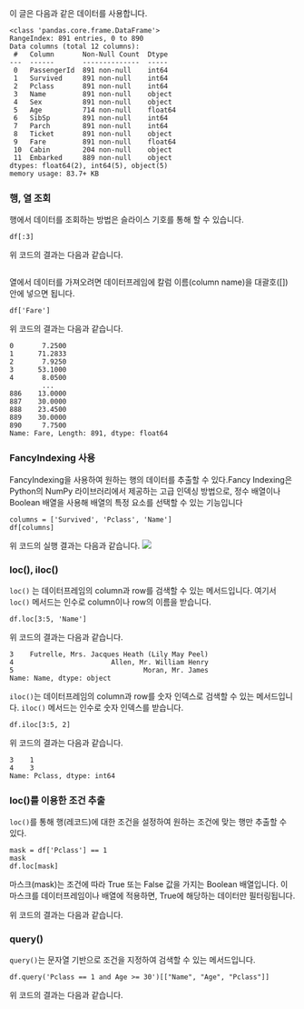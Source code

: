 <p>이 글은 다음과 같은 데이터를 사용합니다.</p>
<pre><code>&lt;class 'pandas.core.frame.DataFrame'&gt;
RangeIndex: 891 entries, 0 to 890
Data columns (total 12 columns):
 #   Column       Non-Null Count  Dtype  
---  ------       --------------  -----  
 0   PassengerId  891 non-null    int64  
 1   Survived     891 non-null    int64  
 2   Pclass       891 non-null    int64  
 3   Name         891 non-null    object 
 4   Sex          891 non-null    object 
 5   Age          714 non-null    float64
 6   SibSp        891 non-null    int64  
 7   Parch        891 non-null    int64  
 8   Ticket       891 non-null    object 
 9   Fare         891 non-null    float64
 10  Cabin        204 non-null    object 
 11  Embarked     889 non-null    object 
dtypes: float64(2), int64(5), object(5)
memory usage: 83.7+ KB</code></pre><h3 id="행-열-조회">행, 열 조회</h3>
<p>행에서 데이터를 조회하는 방법은 슬라이스 기호를 통해 할 수 있습니다.</p>
<pre><code class="language-python">df[:3]</code></pre>
<p>위 코드의 결과는 다음과 같습니다.</p>
<p><img alt="" src="https://velog.velcdn.com/images/1113mj/post/042b5898-6338-4697-9e5f-c1dbf9245988/image.png" /></p>
<p>열에서 데이터를 가져오려면 데이터프레임에 칼럼 이름(column name)을 대괄호([]) 안에 넣으면 됩니다.</p>
<pre><code class="language-python">df['Fare'] </code></pre>
<p>위 코드의 결과는 다음과 같습니다.</p>
<pre><code>0       7.2500
1      71.2833
2       7.9250
3      53.1000
4       8.0500
        ...   
886    13.0000
887    30.0000
888    23.4500
889    30.0000
890     7.7500
Name: Fare, Length: 891, dtype: float64</code></pre><h3 id="fancyindexing-사용">FancyIndexing 사용</h3>
<p>FancyIndexing을 사용하여 원하는 행의 데이터를 추출할 수 있다.Fancy Indexing은 Python의 NumPy 라이브러리에서 제공하는 고급 인덱싱 방법으로, 정수 배열이나 Boolean 배열을 사용해 배열의 특정 요소를 선택할 수 있는 기능입니다</p>
<pre><code class="language-python">columns = ['Survived', 'Pclass', 'Name']
df[columns]</code></pre>
<p>위 코드의 실행 결과는 다음과 같습니다.
<img src="https://velog.velcdn.com/images/1113mj/post/ce4d5934-eec7-48b8-bfb2-81678e3c37a9/image.png" /></p>
<h3 id="loc-iloc">loc(), iloc()</h3>
<p><code>loc()</code> 는 데이터프레임의 column과 row를 검색할 수 있는 메서드입니다. 여기서 <code>loc()</code> 메서드는 인수로 column이나 row의 이름을 받습니다.</p>
<pre><code class="language-python">df.loc[3:5, 'Name'] </code></pre>
<p>위 코드의 결과는 다음과 같습니다.</p>
<pre><code>3    Futrelle, Mrs. Jacques Heath (Lily May Peel)
4                        Allen, Mr. William Henry
5                                Moran, Mr. James
Name: Name, dtype: object</code></pre><p><code>iloc()</code>는 데이터프레임의 column과 row를 숫자 인덱스로 검색할 수 있는 메서드입니다. <code>iloc()</code> 메서드는 인수로 숫자 인덱스를 받습니다.</p>
<pre><code class="language-python">df.iloc[3:5, 2]</code></pre>
<p>위 코드의 결과는 다음과 같습니다.</p>
<pre><code>3    1
4    3
Name: Pclass, dtype: int64</code></pre><h3 id="loc를-이용한-조건-추출">loc()를 이용한 조건 추출</h3>
<p><code>loc()</code>를 통해 행(레코드)에 대한 조건을 설정하여 원하는 조건에 맞는 행만 추출할 수 있다.</p>
<pre><code class="language-python">mask = df['Pclass'] == 1
mask
df.loc[mask]</code></pre>
<p>마스크(mask)는 조건에 따라 True 또는 False 값을 가지는 Boolean 배열입니다.
이 마스크를 데이터프레임이나 배열에 적용하면, True에 해당하는 데이터만 필터링됩니다.</p>
<p>위 코드의 결과는 다음과 같습니다.
<img alt="" src="https://velog.velcdn.com/images/1113mj/post/2f0f8116-174e-4012-9c69-696c26dbfa1c/image.png" /></p>
<h3 id="query">query()</h3>
<p><code>query()</code>는 문자열 기반으로 조건을 지정하여 검색할 수 있는 메서드입니다.</p>
<pre><code class="language-python">df.query('Pclass == 1 and Age &gt;= 30')[[&quot;Name&quot;, &quot;Age&quot;, &quot;Pclass&quot;]]</code></pre>
<p>위 코드의 결과는 다음과 같습니다.
<img alt="" src="https://velog.velcdn.com/images/1113mj/post/15f73430-c596-4bc8-91ee-1358e84794f0/image.png" /></p>
